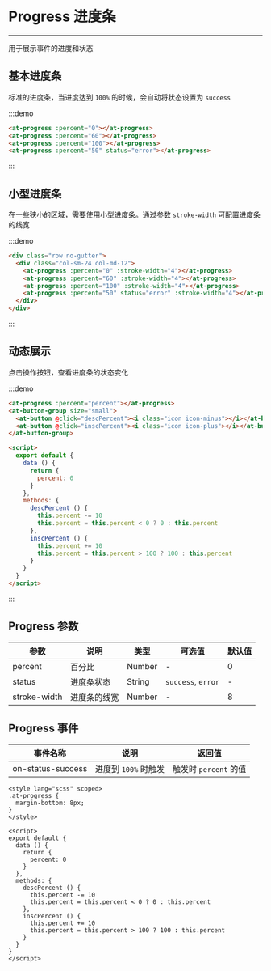 # Progress 进度条

----

用于展示事件的进度和状态

## 基本进度条

标准的进度条，当进度达到 `100%` 的时候，会自动将状态设置为 `success`

:::demo
```html
<at-progress :percent="0"></at-progress>
<at-progress :percent="60"></at-progress>
<at-progress :percent="100"></at-progress>
<at-progress :percent="50" status="error"></at-progress>
```
:::

## 小型进度条

在一些狭小的区域，需要使用小型进度条。通过参数 `stroke-width` 可配置进度条的线宽

:::demo
```html
<div class="row no-gutter">
  <div class="col-sm-24 col-md-12">
    <at-progress :percent="0" :stroke-width="4"></at-progress>
    <at-progress :percent="60" :stroke-width="4"></at-progress>
    <at-progress :percent="100" :stroke-width="4"></at-progress>
    <at-progress :percent="50" status="error" :stroke-width="4"></at-progress>
  </div>
</div>
```
:::

## 动态展示

点击操作按钮，查看进度条的状态变化

:::demo
```html
<at-progress :percent="percent"></at-progress>
<at-button-group size="small">
  <at-button @click="descPercent"><i class="icon icon-minus"></i></at-button>
  <at-button @click="inscPercent"><i class="icon icon-plus"></i></at-button>
</at-button-group>

<script>
  export default {
    data () {
      return {
        percent: 0
      }
    },
    methods: {
      descPercent () {
        this.percent -= 10
        this.percent = this.percent < 0 ? 0 : this.percent
      },
      inscPercent () {
        this.percent += 10
        this.percent = this.percent > 100 ? 100 : this.percent
      }
    }
  }
</script>
```
:::

## Progress 参数

| 参数      | 说明          | 类型      | 可选值                           | 默认值  |
|---------- |-------------- |---------- |--------------------------------  |-------- |
| percent | 百分比 | Number | - | 0 |
| status | 进度条状态 | String | `success`, `error` | - |
| stroke-width | 进度条的线宽 | Number | - | 8 |

## Progress 事件

| 事件名称      | 说明          | 返回值  |
|------------- |-------------- |---------- |
| on-status-success | 进度到 `100%` 时触发 | 触发时 `percent` 的值 |

```
<style lang="scss" scoped>
.at-progress {
  margin-bottom: 8px;
}
</style>

<script>
export default {
  data () {
    return {
      percent: 0
    }
  },
  methods: {
    descPercent () {
      this.percent -= 10
      this.percent = this.percent < 0 ? 0 : this.percent
    },
    inscPercent () {
      this.percent += 10
      this.percent = this.percent > 100 ? 100 : this.percent
    }
  }
}
</script>
```